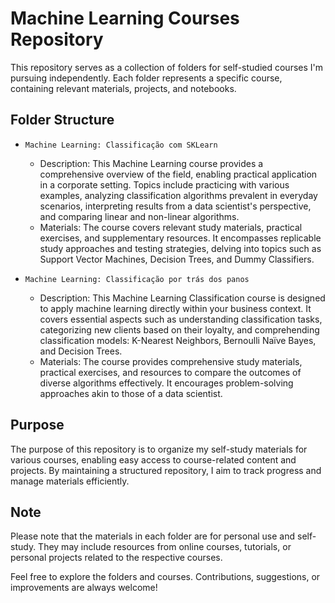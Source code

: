 # Machine Learning Courses Repository

This repository serves as a collection of folders for self-studied courses I'm pursuing independently. Each folder represents a specific course, containing relevant materials, projects, and notebooks.

## Folder Structure

- `Machine Learning: Classificação com SKLearn`
  - Description: This Machine Learning course provides a comprehensive overview of the field, enabling practical application in a corporate setting. Topics include practicing with various examples, analyzing classification algorithms prevalent in everyday scenarios, interpreting results from a data scientist's perspective, and comparing linear and non-linear algorithms.
  - Materials: The course covers relevant study materials, practical exercises, and supplementary resources. It encompasses replicable study approaches and testing strategies, delving into topics such as Support Vector Machines, Decision Trees, and Dummy Classifiers.

- `Machine Learning: Classificação por trás dos panos`
  - Description: This Machine Learning Classification course is designed to apply machine learning directly within your business context. It covers essential aspects such as understanding classification tasks, categorizing new clients based on their loyalty, and comprehending classification models: K-Nearest Neighbors, Bernoulli Naïve Bayes, and Decision Trees.
  - Materials: The course provides comprehensive study materials, practical exercises, and resources to compare the outcomes of diverse algorithms effectively. It encourages problem-solving approaches akin to those of a data scientist.


## Purpose

The purpose of this repository is to organize my self-study materials for various courses, enabling easy access to course-related content and projects. By maintaining a structured repository, I aim to track progress and manage materials efficiently.

## Note

Please note that the materials in each folder are for personal use and self-study. They may include resources from online courses, tutorials, or personal projects related to the respective courses.

Feel free to explore the folders and courses. Contributions, suggestions, or improvements are always welcome!

